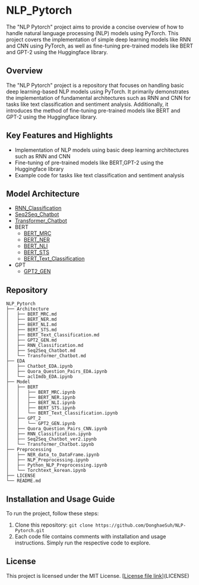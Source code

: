 # NLP_Pytorch

The "NLP Pytorch" project aims to provide a concise overview of how to handle natural language processing (NLP) models using PyTorch. 
This project covers the implementation of simple deep learning models like RNN and CNN using PyTorch, 
as well as fine-tuning pre-trained models like BERT and GPT-2 using the Huggingface library.

## Overview

The "NLP Pytorch" project is a repository that focuses on handling basic deep learning-based NLP models using PyTorch. It primarily demonstrates the implementation of fundamental architectures such as RNN and CNN for tasks like text classification and sentiment analysis. Additionally, it introduces the method of fine-tuning pre-trained models like BERT and GPT-2 using the Huggingface library.

## Key Features and Highlights

- Implementation of NLP models using basic deep learning architectures such as RNN and CNN
- Fine-tuning of pre-trained models like BERT,GPT-2 using the Huggingface library
- Example code for tasks like text classification and sentiment analysis

## Model Architecture

- [RNN_Classification](RNN_Classification.md)
- [Seq2Seq_Chatbot](Seq2Seq_Chatbot.md)  
- [Transformer_Chatbot](Transformer_Chatbot.md)  
- BERT
  - [BERT_MRC]()
  - [BERT_NER]()
  - [BERT_NLI]()
  - [BERT_STS]()
  - [BERT_Text_Classification]()
- GPT
  - [GPT2_GEN]()
 
## Repository
```
NLP_Pytorch
├── Architecture
│   ├── BERT_MRC.md
│   ├── BERT_NER.md
│   ├── BERT_NLI.md
│   ├── BERT_STS.md
│   ├── BERT_Text_Classification.md
│   ├── GPT2_GEN.md
│   ├── RNN_Classification.md
│   ├── Seq2Seq_Chatbot.md
│   └── Transformer_Chatbot.md
├── EDA
│   ├── Chatbot_EDA.ipynb
│   ├── Quora_Question_Pairs_EDA.ipynb
│   └── aclImdb_EDA.ipynb
├── Model
│   ├── BERT
│   │   ├── BERT_MRC.ipynb
│   │   ├── BERT_NER.ipynb
│   │   ├── BERT_NLI.ipynb
│   │   ├── BERT_STS.ipynb
│   │   └── BERT_Text_Classification.ipynb
│   ├── GPT_2
│   │   └── GPT2_GEN.ipynb
│   ├── Quora_Question_Pairs_CNN.ipynb
│   ├── RNN_Classification.ipynb
│   ├── Seq2Seq_Chatbot_ver2.ipynb
│   └── Transformer_Chatbot.ipynb
├── Preprocessing
│   ├── NER_data_to_DataFrame.ipynb
│   ├── NLP_Preprocessing.ipynb
│   ├── Python_NLP_Preprocessing.ipynb
│   └── Torchtext_korean.ipynb
├── LICENSE
└── README.md
```



## Installation and Usage Guide

To run the project, follow these steps:

1. Clone this repository: `git clone https://github.com/DonghaeSuh/NLP-Pytorch.git`
2. Each code file contains comments with installation and usage instructions. Simply run the respective code to explore.

## License

This project is licensed under the MIT License. [[License file link](https://github.com/DonghaeSuh/NLP_Pytorch/blob/main/LICENSE)](LICENSE)
